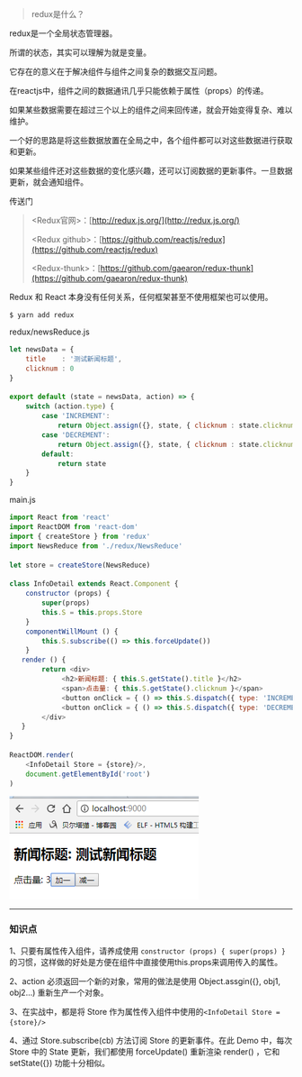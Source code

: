 > redux是什么？

redux是一个全局状态管理器。

所谓的状态，其实可以理解为就是变量。


它存在的意义在于解决组件与组件之间复杂的数据交互问题。

在reactjs中，组件之间的数据通讯几乎只能依赖于属性（props）的传递。

如果某些数据需要在超过三个以上的组件之间来回传递，就会开始变得复杂、难以维护。


一个好的思路是将这些数据放置在全局之中，各个组件都可以对这些数据进行获取和更新。

如果某些组件还对这些数据的变化感兴趣，还可以订阅数据的更新事件。一旦数据更新，就会通知组件。



传送门

> &lt;Redux官网&gt;：[http://redux.js.org/](http://redux.js.org/)
>
> &lt;Redux github&gt;：[https://github.com/reactjs/redux](https://github.com/reactjs/redux)
>
> &lt;Redux-thunk&gt;：[https://github.com/gaearon/redux-thunk](https://github.com/gaearon/redux-thunk)

Redux 和 React 本身没有任何关系，任何框架甚至不使用框架也可以使用。

```
$ yarn add redux
```

redux/newsReduce.js

```js
let newsData = {
    title    : '测试新闻标题',
    clicknum : 0
}

export default (state = newsData, action) => {
    switch (action.type) {
        case 'INCREMENT':
            return Object.assign({}, state, { clicknum : state.clicknum + 1 })
        case 'DECREMENT':
            return Object.assign({}, state, { clicknum : state.clicknum - 1 }) 
        default:
            return state
    }
}
```

main.js

```js
import React from 'react'
import ReactDOM from 'react-dom'
import { createStore } from 'redux'
import NewsReduce from './redux/NewsReduce'

let store = createStore(NewsReduce)

class InfoDetail extends React.Component {
    constructor (props) {
        super(props)
        this.S = this.props.Store
    }
    componentWillMount () {
        this.S.subscribe(() => this.forceUpdate())
    }
   render () {
        return <div>
             <h2>新闻标题: { this.S.getState().title }</h2>
             <span>点击量: { this.S.getState().clicknum }</span>
             <button onClick = { () => this.S.dispatch({ type: 'INCREMENT' }) }> 加一 </button>
             <button onClick = { () => this.S.dispatch({ type: 'DECREMENT' }) }> 减一 </button>
        </div>
   }
}

ReactDOM.render(
    <InfoDetail Store = {store}/>, 
    document.getElementById('root')
)
```

![](/assets/asdasdasxzcxzqwe213123.png)

---

### 知识点

1、只要有属性传入组件，请养成使用 `constructor (props) { super(props) }`的习惯，这样做的好处是方便在组件中直接使用this.props来调用传入的属性。

2、action 必须返回一个新的对象，常用的做法是使用 Object.assgin\({}, obj1, obj2...\) 重新生产一个对象。

3、在实战中，都是将 Store 作为属性传入组件中使用的`<InfoDetail Store = {store}/>`

4、通过 Store.subscribe\(cb\) 方法订阅 Store 的更新事件。在此 Demo 中，每次 Store 中的 State 更新，我们都使用 forceUpdate\(\) 重新渲染 render\(\) ，它和 setState\({}\) 功能十分相似。

